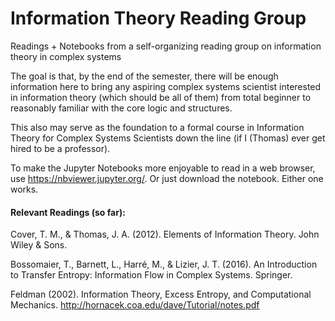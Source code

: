 # Information Theory Reading Group
Readings + Notebooks from a self-organizing reading group on information theory in complex systems

The goal is that, by the end of the semester, there will be enough information here to bring any aspiring complex systems scientist interested in information theory (which should be all of them) from total beginner to reasonably familiar with the core logic and structures. 

This also may serve as the foundation to a formal course in Information Theory for Complex Systems Scientists down the line (if I (Thomas) ever get hired to be a professor). 

To make the Jupyter Notebooks more enjoyable to read in a web browser, use https://nbviewer.jupyter.org/. Or just download the notebook. Either one works. 

#### Relevant Readings (so far):

Cover, T. M., & Thomas, J. A. (2012). Elements of Information Theory. John Wiley & Sons.

Bossomaier, T., Barnett, L., Harré, M., & Lizier, J. T. (2016). An Introduction to Transfer Entropy: Information Flow in Complex Systems. Springer.

Feldman (2002). Information Theory, Excess Entropy, and Computational Mechanics. http://hornacek.coa.edu/dave/Tutorial/notes.pdf 
